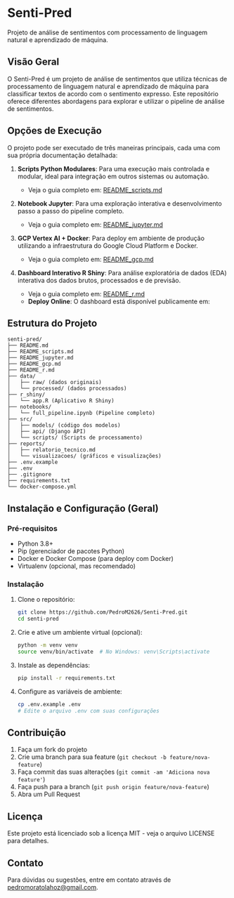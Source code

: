 # Senti-Pred

Projeto de análise de sentimentos com processamento de linguagem natural e aprendizado de máquina.

## Visão Geral

O Senti-Pred é um projeto de análise de sentimentos que utiliza técnicas de processamento de linguagem natural e aprendizado de máquina para classificar textos de acordo com o sentimento expresso. Este repositório oferece diferentes abordagens para explorar e utilizar o pipeline de análise de sentimentos.

## Opções de Execução

O projeto pode ser executado de três maneiras principais, cada uma com sua própria documentação detalhada:

1.  **Scripts Python Modulares**: Para uma execução mais controlada e modular, ideal para integração em outros sistemas ou automação.
    -   Veja o guia completo em: [README_scripts.md](README_scripts.md)

2.  **Notebook Jupyter**: Para uma exploração interativa e desenvolvimento passo a passo do pipeline completo.
    -   Veja o guia completo em: [README_jupyter.md](README_jupyter.md)

3.  **GCP Vertex AI + Docker**: Para deploy em ambiente de produção utilizando a infraestrutura do Google Cloud Platform e Docker.
    -   Veja o guia completo em: [README_gcp.md](README_gcp.md)

4.  **Dashboard Interativo R Shiny**: Para análise exploratória de dados (EDA) interativa dos dados brutos, processados e de previsão.
    -   Veja o guia completo em: [README_r.md](README_r.md)
    -   **Deploy Online**: O dashboard está disponível publicamente em: <mcurl name="https://pedrom2626.shinyapps.io/r_shiny/" url="https://pedrom2626.shinyapps.io/r_shiny/"></mcurl>

## Estrutura do Projeto

```
senti-pred/
├── README.md
├── README_scripts.md
├── README_jupyter.md
├── README_gcp.md
├── README_r.md
├── data/
│   ├── raw/ (dados originais)
│   └── processed/ (dados processados)
├── r_shiny/
│   └── app.R (Aplicativo R Shiny)
├── notebooks/
│   └── full_pipeline.ipynb (Pipeline completo)
├── src/
│   ├── models/ (código dos modelos)
│   ├── api/ (Django API)
│   └── scripts/ (Scripts de processamento)
├── reports/
│   ├── relatorio_tecnico.md
│   └── visualizacoes/ (gráficos e visualizações)
├── .env.example
├── .env
├── .gitignore
├── requirements.txt
└── docker-compose.yml
```

## Instalação e Configuração (Geral)

### Pré-requisitos

-   Python 3.8+
-   Pip (gerenciador de pacotes Python)
-   Docker e Docker Compose (para deploy com Docker)
-   Virtualenv (opcional, mas recomendado)

### Instalação

1.  Clone o repositório:
    ```bash
    git clone https://github.com/PedroM2626/Senti-Pred.git
    cd senti-pred
    ```

2.  Crie e ative um ambiente virtual (opcional):
    ```bash
    python -m venv venv
    source venv/bin/activate  # No Windows: venv\Scripts\activate
    ```

3.  Instale as dependências:
    ```bash
    pip install -r requirements.txt
    ```

4.  Configure as variáveis de ambiente:
    ```bash
    cp .env.example .env
    # Edite o arquivo .env com suas configurações
    ```

## Contribuição

1.  Faça um fork do projeto
2.  Crie uma branch para sua feature (`git checkout -b feature/nova-feature`)
3.  Faça commit das suas alterações (`git commit -am 'Adiciona nova feature'`)
4.  Faça push para a branch (`git push origin feature/nova-feature`)
5.  Abra um Pull Request

## Licença

Este projeto está licenciado sob a licença MIT - veja o arquivo LICENSE para detalhes.

## Contato

Para dúvidas ou sugestões, entre em contato através de pedromoratolahoz@gmail.com.